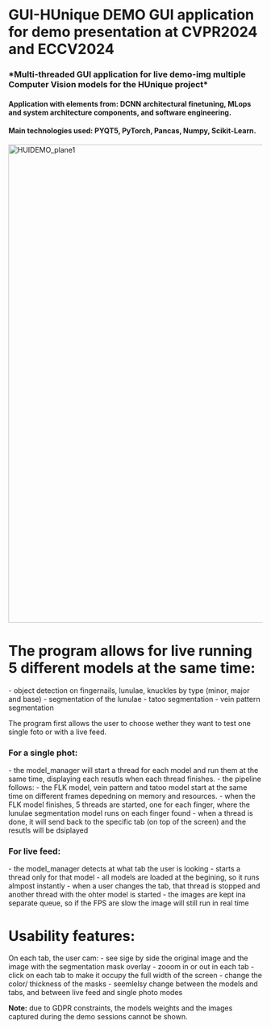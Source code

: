 # GUI-HUnique DEMO GUI application for demo presentation at CVPR2024 and ECCV2024
<h3>*Multi-threaded GUI application for live demo-img multiple Computer Vision models for the HUnique project*</h3>
<h4>Application with elements from: DCNN architectural finetuning, MLops and system architecture components, and software engineering.</h4>
<h4>Main technologies used: PYQT5, PyTorch, Pancas, Numpy, Scikit-Learn.</h4>

<img width="2108" height="947" alt="HUIDEMO_plane1" src="https://github.com/user-attachments/assets/9fb6904f-1393-41a2-807a-eb167feda527" />

<h1>The program allows for live running 5 different models at the same time: </h1>
  - object detection on fingernails, lunulae, knuckles by type (minor, major and base)
  - segmentation of the lunulae
  - tatoo segmentation
  - vein pattern segmentation

The program first allows the user to choose wether they want to test one single foto or with a live feed.

<h3>For a single phot:</h3>
  - the model_manager will start a thread for each model and run them at the same time, displaying each resutls when each thread finishes.
  - the pipeline follows:
      - the FLK model, vein pattern and tatoo model start at the same time on different frames depedning on memory and resources.
      - when the FLK model finishes, 5 threads are started, one for each finger, where the lunulae segmentation model runs on each finger found
  - when a thread is done, it will send back to the specific tab (on top of the screen) and the resutls will be dsiplayed

<h3>For live feed:</h3>
  - the model_manager detects at what tab the user is looking
  - starts a thread only for that model
  - all models are loaded at the begining, so it runs almpost instantly
  - when a user changes the tab, that thread is stopped and another thread with the ohter model is started
  - the images are kept ina separate queue, so if the FPS are slow the image will still run in real time


<h1>Usability features:</h1>
On each tab, the user cam:
  - see sige by side the original image and the image with the segmentation mask overlay
  - zooom in or out in each tab
  - click on each tab to make it occupy the full width of the screen
  - change the color/ thickness of the masks
  - seemlelsy change between the models and tabs, and between live feed and single photo modes
  
  

<b>Note:</b> due to GDPR constraints, the models weights and the images captured during the demo sessions cannot be shown.
